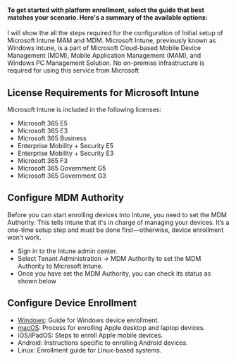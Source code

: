 

#### To get started with platform enrollment, select the guide that best matches your scenario. Here's a summary of the available options:

I will show the all the steps required for the configuration of Initial setup of Microsoft Intune MAM and MDM. Microsoft Intune, previously known as Windows Intune, is a part of Microsoft Cloud-based Mobile Device Management (MDM), Mobile Application Management (MAM), and Windows PC Management Solution. No on-premise infrastructure is required for using this service from Microsoft


## License Requirements for Microsoft Intune

Microsoft Intune is included in the following licenses:

- Microsoft 365 E5
- Microsoft 365 E3
- Microsoft 365 Business
- Enterprise Mobility + Security E5
- Enterprise Mobility + Security E3
- Microsoft 365 F3
- Microsoft 365 Government G5
- Microsoft 365 Government G3


## Configure MDM Authority

Before you can start enrolling devices into Intune, you need to set the MDM Authority. This tells Intune that it's in charge of managing your devices. It’s a one-time setup step and must be done first—otherwise, device enrollment won’t work.

-  Sign in to the Intune admin center.
-  Select Tenant Administration -> MDM Authority to set the MDM Authority to Microsoft Intune.
-  Once you have set the MDM Authority, you can check its status as shown below



## Configure Device Enrollment

-  [Windows](https://github.com/shahin4s/Deployement/blob/main/Windows%20Autopilot%20Setup%20Guide.md): Guide for Windows device enrollment.
-  [macOS](https://github.com/shahin4s/Deployement/blob/main/Enrolling%20macOS%20device%20to%20Intune%20MDM.MD): Process for enrolling Apple desktop and laptop devices.
-  iOS/iPadOS: Steps to enroll Apple mobile devices.
-  Android: Instructions specific to enrolling Android devices.
-  Linux: Enrollment guide for Linux-based systems.
